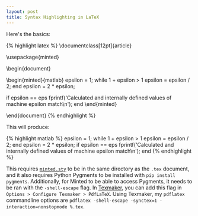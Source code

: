 ```yaml
---
layout: post
title: Syntax Highlighting in LaTeX
---
```


Here's the basics:

{% highlight latex %}
\documentclass[12pt]{article}

\usepackage{minted}

\begin{document}

\begin{minted}{matlab}
epsilon = 1;
while 1 + epsilon > 1
    epsilon = epsilon / 2;
end
epsilon = 2 * epsilon;

if epsilon == eps
    fprintf('Calculated and internally defined values of machine epsilon match\n');
end
\end{minted}

\end{document}
{% endhighlight %}

This will produce:

{% highlight matlab %}
epsilon = 1;
while 1 + epsilon > 1
    epsilon = epsilon / 2;
end
epsilon = 2 * epsilon;
if epsilon == eps
    fprintf('Calculated and internally defined values of machine epsilon match\n');
end
{% endhighlight %}

This requires [`minted.sty`](https://github.com/gpoore/minted/blob/master/source/minted.sty) to be in the same directory as the `.tex` document, and it also requires Python Pygments to be installed with `pip install pygments`. Additionally, for Minted to be able to access Pygments, it needs to be ran with the `-shell-escape` flag. In [Texmaker](http://www.xm1math.net/texmaker/), you can add this flag in `Options > Configure Texmaker > PdfLaTeX`. Using Texmaker, my `pdflatex` commandline options are `pdflatex -shell-escape -synctex=1 -interaction=nonstopmode %.tex`.
